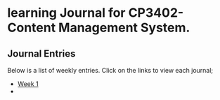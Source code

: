 # learning Journal for CP3402-Content Management System.

## Journal Entries

Below is a list of weekly entries. Click on the links to view each journal;

- [Week 1](week1/README.md)
- 
